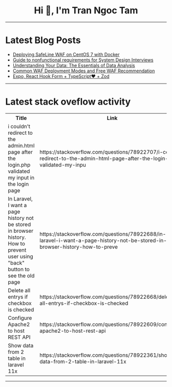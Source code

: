 <h1 align="center">Hi 👋, I'm Tran Ngoc Tam</h1>

---

# Latest Blog Posts 
<!-- BLOG-POST-LIST:START -->
- [Deploying SafeLine WAF on CentOS 7 with Docker](https://dev.to/lulu_liu_c90f973e2f954d7f/deploying-safeline-waf-on-centos-7-with-docker-42ci)
- [Guide to nonfunctional requirements for System Design Interviews](https://dev.to/fahimulhaq/guide-to-nonfunctional-requirements-for-system-design-interviews-4eje)
- [Understanding Your Data: The Essentials of Data Analysis](https://dev.to/esthermamai/understanding-your-data-the-essentials-of-data-analysis-g9j)
- [Common WAF Deployment Modes and Free WAF Recommendation](https://dev.to/butterflyi8/common-waf-deployment-modes-and-free-waf-recommendation-4j9a)
- [Expo, React Hook Form + TypeScript❤️ + Zod](https://dev.to/birolaydin/expo-react-hook-form-typescript-zod-4oac)
<!-- BLOG-POST-LIST:END -->

---

# Latest stack oveflow activity
<table>
  <tr><th>Title</th><th>Link</th></tr>
  <!-- STACKOVERFLOW:START --><tr><td>i couldn&#39;t redirect to the admin.html page after the login.php validated my input in the login page</td><td>https://stackoverflow.com/questions/78922707/i-couldnt-redirect-to-the-admin-html-page-after-the-login-php-validated-my-inpu</td></tr><tr><td>In Laravel, I want a page history not be stored in browser history. How to prevent user using &quot;back&quot; button to see the old page</td><td>https://stackoverflow.com/questions/78922688/in-laravel-i-want-a-page-history-not-be-stored-in-browser-history-how-to-preve</td></tr><tr><td>Delete all entrys if checkbox is checked</td><td>https://stackoverflow.com/questions/78922668/delete-all-entrys-if-checkbox-is-checked</td></tr><tr><td>Configure Apache2 to host REST API</td><td>https://stackoverflow.com/questions/78922609/configure-apache2-to-host-rest-api</td></tr><tr><td>Show data from 2 table in laravel 11x</td><td>https://stackoverflow.com/questions/78922361/show-data-from-2-table-in-laravel-11x</td></tr><!-- STACKOVERFLOW:END -->
</table>

---


